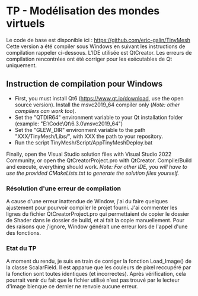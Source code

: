 # TP - Modélisation des mondes virtuels

Le code de base est disponible ici : https://github.com/eric-galin/TinyMesh
Cette version a été compiler sous Windows en suivant les instructions de compilation rappeler ci-dessous. L'IDE utilisée est QtCreator. Les erreurs de compilation rencontrées ont été corriger pour les exécutables de Qt uniquement.  

## Instruction de compilation pour Windows
- First, you must install Qt6 (https://www.qt.io/download, use the open source version). Install the msvc2019_64 compiler only (*Note: other compilers can work too*).
- Set the "QTDIR64" environment variable to your Qt installation folder (example: "E:\Code\Qt\6.3.0\msvc2019_64")
- Set the "GLEW_DIR" environment variable to the path "XXX/TinyMesh/Libs/", with XXX the path to your repository.
- Run the script TinyMesh/Script/AppTinyMeshDeploy.bat

Finally, open the Visual Studio solution files with Visual Studio 2022 Community, or open the QtCreatorProject.pro with QtCreator. Compile/Build and execute, everything should work.
*Note: For other IDE, you will have to use the provided CMakeLists.txt to generate the solution files yourself.*

### Résolution d'une erreur de compilation
A cause d'une erreur inattendue de Window, j'ai du faire quelques ajustement pour pourvoir compiler le projet fourni. J'ai commenter les lignes du fichier QtCreatorProject.pro qui permettaient de copier le dossier de Shader dans le dossier de build, et ai fait la copie manuellement. Pour des raisons que j'ignore, Window générait une erreur lors de l'appel d'une des fonctions.

### Etat du TP
A moment du rendu, je suis en train de corriger la fonction Load_Image() de la classe ScalarField. Il est apparue que les couleurs de pixel reccupéré par la fonction sont toutes identiques (et incorrectes). Après vérification, cela pourrait venir du fait que le fichier utilisé n'est pas trouvé par le lecteur d'image bienque ce dernier ne renvoie aucune erreur.